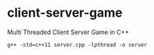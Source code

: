 # client-server-game
Multi Threaded Client Server Game in C++

`g++ -std=c++11 server.cpp -lpthread -o server`
